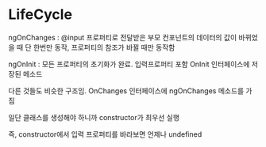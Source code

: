# LifeCycle

ngOnChanges : @input 프로퍼티로 전달받은 부모 컨포넌트의 데이터의 값이 바뀌었을 때 단 한번만 동작, 프로퍼티의 참조가 바뀔 때만 동작함

ngOnInit : 모든 프로퍼티의 초기화가 완료. 입력프로퍼티 포함
OnInit 인터페이스에 저장된 메소드

다른 것들도 비슷한 구조임. OnChanges 인터페이스에 ngOnChanges 메소드를 가짐

일단 클래스를 생성해야 하니까 constructor가 최우선 실행

즉, constructor에서 입력 프로퍼티를 바라보면 언제나 undefined
